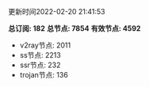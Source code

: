 更新时间2022-02-20 21:41:53

**总订阅: 182**
**总节点: 7854**
**有效节点: 4592**
- v2ray节点: 2011
- ss节点: 2213
- ssr节点: 232
- trojan节点: 136
